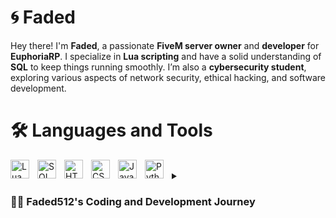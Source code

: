 # 🌀 Faded

Hey there! I'm **Faded**, a passionate **FiveM server owner** and **developer** for **EuphoriaRP**. I specialize in **Lua scripting** and have a solid understanding of **SQL** to keep things running smoothly. I’m also a **cybersecurity student**, exploring various aspects of network security, ethical hacking, and software development.

# 🛠️ Languages and Tools

<img align="left" alt="Lua" width="30px" style="padding-right:10px;" src="https://cdn.jsdelivr.net/gh/devicons/devicon/icons/lua/lua-original.svg" />
<img align="left" alt="SQL" width="30px" style="padding-right:10px;" src="https://cdn.jsdelivr.net/gh/devicons/devicon/icons/mysql/mysql-original.svg" />
<img align="left" alt="HTML" width="30px" style="padding-right:10px;" src="https://cdn.jsdelivr.net/gh/devicons/devicon/icons/html5/html5-original.svg" />
<img align="left" alt="CSS" width="30px" style="padding-right:10px;" src="https://cdn.jsdelivr.net/gh/devicons/devicon/icons/css3/css3-original.svg" />
<img align="left" alt="Java" width="30px" style="padding-right:10px;" src="https://cdn.jsdelivr.net/gh/devicons/devicon/icons/java/java-original.svg" />
<img align="left" alt="Python" width="30px" style="padding-right:10px;" src="https://cdn.jsdelivr.net/gh/devicons/devicon/icons/python/python-original.svg" />

<br />


<details>
<summary><h3>👨‍💻 Faded512's Coding and Development Journey</h3></summary>
From a young age, I’ve always been captivated by computers and technology. This fascination quickly evolved into a deep interest in coding and development, which has become a significant part of my life. I find solace in writing code; it serves as a form of relaxation and an escape from the everyday hustle.
My journey into development truly flourished when I ventured into creating my own FiveM server. This project allowed me to combine my love for gaming and coding, enabling me to craft a unique environment for players. The experience taught me valuable skills in scripting, server management, and community building. I enjoyed the challenge of creating immersive experiences and continuously refining the server based on player feedback.
Alongside my work in game development, I developed a keen interest in cybersecurity. Understanding how to protect systems and data has become a crucial aspect of my coding journey. I enjoy learning about security protocols, ethical hacking, and the ever-evolving landscape of cyber threats. This dual focus on development and cybersecurity not only enhances my skill set but also deepens my appreciation for the complexities of technology.
In essence, coding and development have become more than just a hobby for me; they are a fulfilling pursuit that enriches my life. Whether I’m scripting for my FiveM server or exploring the intricacies of cybersecurity, I find joy in the challenges and creativity that coding offers.




<!--
**Faded512/Faded512** is a ✨ _special_ ✨ repository because its `README.md` (this file) appears on your GitHub profile.


# 📈 Stats

![Faded512's Github stats](https://github-readme-stats.vercel.app/api?username=faded512&show_icons=true&theme=nightowl)
#



### What I’m working on:
- ⚙️ Constantly optimizing and improving the EuphoriaRP server for a better player experience.
- 🔧 Developing custom scripts for immersive gameplay, from job systems to unique in-game mechanics.
- 🌐 Expanding my knowledge in cybersecurity, learning everything from encryption to secure server management.

### Skills:
- **Languages**: Lua, SQL, HTML, CSS, Java (still learning the web stack and Java!)
- **Frameworks/Tools**: FiveM, QBCore, MySQL, Git, (add others you're familiar with)
- **Currently Learning**: Advanced server-side development, web development (HTML/CSS/Java), and improving overall security practices.

### Fun Facts:
- 🎮 Besides coding, I’m a big fan of video games and love exploring the latest in tech.
- 🌱 I’m always looking for new ways to expand my knowledge, whether it's coding or cybersecurity.
- 🤝 Open to collaborating on FiveM projects and security initiatives.

Feel free to reach out or explore my projects below!

### 📈 Stats

![Faded512's Github stats](https://github-readme-stats.vercel.app/api?username=faded512&show_icons=true&theme=nightowl)

Here are some ideas to get you started:

- 🔭 I’m currently working on ...
- 🌱 I’m currently learning ...
- 👯 I’m looking to collaborate on ...
- 🤔 I’m looking for help with ...
- 💬 Ask me about ...
- 📫 How to reach me: ...
- 😄 Pronouns: ...
- ⚡ Fun fact: ...
-->
